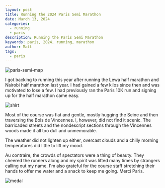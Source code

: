 ```yaml
---
layout: post
title: Running the 2024 Paris Semi Marathon
date: March 13, 2024
categories:
  - running
  - paris
description: Running the Paris Semi Marathon
keywords: paris, 2024, running, marathon
author: Matt
tags:
  - paris
---
```



![paris-semi-map](/images/paris-semi-2024.png)


I got backing to running this year after running the Lewa half marathon and Nairobi half marathon last year. I had gained a few kilos since then and was motivated to lose a few.
I had previously ran the Paris 10K run and signing up for the half marathon came easy.


![shirt](/images/paris-semi-2024-shirt.jpg)


Most of the course was flat and gentle, mostly hugging the Seine and then traversing the Bois de Vincennes. I, however, did not find it scenic. The barricaded streets and the nondescript sections through the Vincennes woods made it all too dull and unmemorable.

The weather did not lighten up either, overcast clouds and a chilly morning temperatures did little to lift my mood. 

Au contraire, the crowds of spectators were a thing of beauty.  They cheered the runners along and my spirit was lifted many times by strangers calling out my name. 
I'm also grateful for the course staff stretching their hands to offer me water and a snack to keep me going. Merci Paris.




![medal](/images/paris-semi-2024-medal.jpg)




